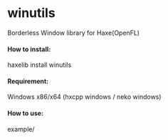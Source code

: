 # winutils
Borderless Window library for Haxe(OpenFL)

#### How to install:
  haxelib install winutils

#### Requirement:
  Windows x86/x64 (hxcpp windows / neko windows)

#### How to use:
  example/

